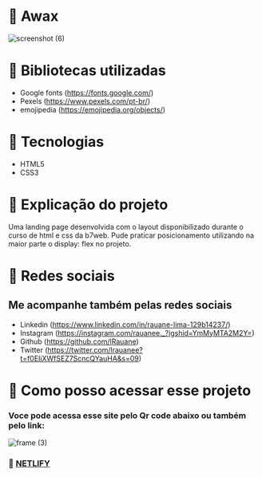 # 📍 Awax
![screenshot (6)](https://user-images.githubusercontent.com/102835801/180629067-253c03e3-0625-494e-b845-2a167d0255cc.png)



# 📍 Bibliotecas utilizadas
- Google fonts (https://fonts.google.com/)
- Pexels (https://www.pexels.com/pt-br/)
- emojipedia (https://emojipedia.org/objects/)
 
# 📍 Tecnologias 

- HTML5
- CSS3

# 📍 Explicação do projeto
Uma landing page desenvolvida com o layout disponibilizado durante o curso de html e css da b7web. Pude praticar posicionamento utilizando na maior parte o display: flex no projeto.

# 📍 Redes sociais 
 ## Me acompanhe também pelas redes sociais
 - Linkedin (https://www.linkedin.com/in/rauane-lima-129b14237/)
 - Instagram (https://instagram.com/rauanee._?igshid=YmMyMTA2M2Y=)
 - Github (https://github.com/lRauane)
 - Twitter (https://twitter.com/lrauanee?t=f0EIiXWfSEZ7ScncQYauHA&s=09)

# 📍 Como posso acessar esse projeto
### Voce pode acessa esse site pelo Qr code abaixo ou também pelo link:
![frame (3)](https://user-images.githubusercontent.com/102835801/180620311-4c2cb250-a551-44dd-9013-2bc09fc781b0.png)
### 📍 [NETLIFY](https://awax-site.netlify.app/) 

